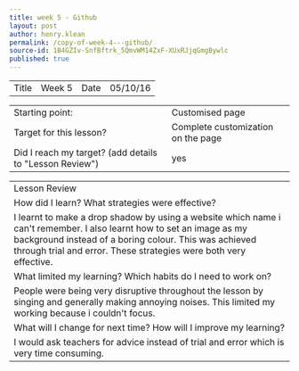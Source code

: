 ```yaml
---
title: week 5 - Github
layout: post
author: henry.klean
permalink: /copy-of-week-4---github/
source-id: 1B4GZIv-SnfBftrk_5QmvWM14ZxF-XUxRJjqGmgBywlc
published: true
---
```

<table>
  <tr>
    <td>Title</td>
    <td>Week 5</td>
    <td>Date</td>
    <td>05/10/16</td>
  </tr>
</table>


<table>
  <tr>
    <td>Starting point:</td>
    <td>Customised page</td>
  </tr>
  <tr>
    <td>Target for this lesson?</td>
    <td>Complete customization on the page</td>
  </tr>
  <tr>
    <td>Did I reach my target? 
(add details to "Lesson Review")</td>
    <td>yes</td>
  </tr>
</table>


<table>
  <tr>
    <td>Lesson Review</td>
  </tr>
  <tr>
    <td>How did I learn? What strategies were effective? </td>
  </tr>
  <tr>
    <td>I learnt to make a drop shadow by using a website which name i can't remember. I also learnt how to set an image as my background instead of a boring colour. This was achieved through trial and error. These strategies were both very effective.</td>
  </tr>
  <tr>
    <td>What limited my learning? Which habits do I need to work on? </td>
  </tr>
  <tr>
    <td>People were being very disruptive throughout the lesson by singing and generally making annoying noises. This limited my working because i couldn't focus.</td>
  </tr>
  <tr>
    <td>What will I change for next time? How will I improve my learning?</td>
  </tr>
  <tr>
    <td>I would ask teachers for advice instead of trial and error which is very time consuming.</td>
  </tr>
</table>


